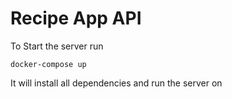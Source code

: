 # Recipe App API


To Start the server run

`docker-compose up`

It will install all dependencies and run the server on 
